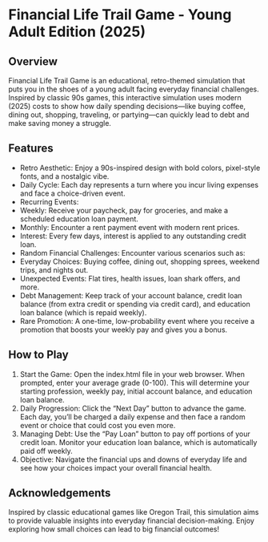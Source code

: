 # Financial Life Trail Game - Young Adult Edition (2025)

## Overview

Financial Life Trail Game is an educational, retro-themed simulation that puts you in the shoes of a young adult facing everyday financial challenges. Inspired by classic 90s games, this interactive simulation uses modern (2025) costs to show how daily spending decisions—like buying coffee, dining out, shopping, traveling, or partying—can quickly lead to debt and make saving money a struggle.

## Features

- Retro Aesthetic:
Enjoy a 90s-inspired design with bold colors, pixel-style fonts, and a nostalgic vibe.
- Daily Cycle:
Each day represents a turn where you incur living expenses and face a choice-driven event.
- Recurring Events:
- Weekly: Receive your paycheck, pay for groceries, and make a scheduled education loan payment.
- Monthly: Encounter a rent payment event with modern rent prices.
- Interest: Every few days, interest is applied to any outstanding credit loan.
- Random Financial Challenges:
Encounter various scenarios such as:
- Everyday Choices: Buying coffee, dining out, shopping sprees, weekend trips, and nights out.
- Unexpected Events: Flat tires, health issues, loan shark offers, and more.
- Debt Management:
Keep track of your account balance, credit loan balance (from extra credit or spending via credit card), and education loan balance (which is repaid weekly).
- Rare Promotion:
A one-time, low-probability event where you receive a promotion that boosts your weekly pay and gives you a bonus.

## How to Play

1. Start the Game:
Open the index.html file in your web browser. When prompted, enter your average grade (0-100). This will determine your starting profession, weekly pay, initial account balance, and education loan balance.
1. Daily Progression:
Click the “Next Day” button to advance the game. Each day, you’ll be charged a daily expense and then face a random event or choice that could cost you even more.
1. Managing Debt:
Use the “Pay Loan” button to pay off portions of your credit loan. Monitor your education loan balance, which is automatically paid off weekly.
1. Objective:
Navigate the financial ups and downs of everyday life and see how your choices impact your overall financial health.

## Acknowledgements

Inspired by classic educational games like Oregon Trail, this simulation aims to provide valuable insights into everyday financial decision-making. Enjoy exploring how small choices can lead to big financial outcomes!
